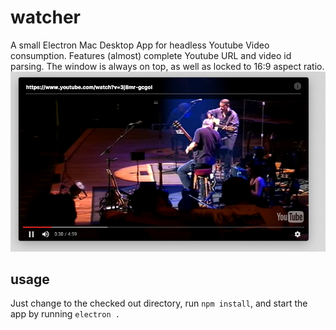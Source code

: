 # watcher
A small Electron Mac Desktop App for headless Youtube Video consumption. Features (almost) complete Youtube URL and video id parsing. The window is always on top, as well as locked to 16:9 aspect ratio.
![Alt text](screen.png?raw=true)
## usage
Just change to the checked out directory, run ``npm install``, and start the app by running ``electron .``
